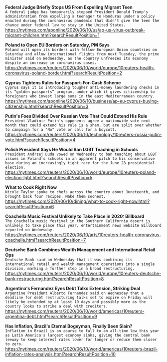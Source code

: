 **Federal Judge Briefly Stops US From Expelling Migrant Teen**\
`A federal judge has temporarily stopped President Donald Trump's administration from expelling a teenager to Honduras under a policy enacted during the coronavirus pandemic that didn't give the teen the chance under federal law to stay in the United States.`\
https://nytimes.com/aponline/2020/06/10/us/ap-us-virus-outbreak-migrant-children.html?searchResultPosition=1

**Poland to Open EU Borders on Saturday, PM Says**\
`Poland will open its borders with fellow European Union countries on Saturday and allow international flights from next Tuesday, the prime minister said on Wednesday, as the country unfreezes its economy despite an increase in coronavirus cases.`\
https://nytimes.com/reuters/2020/06/10/world/europe/10reuters-health-coronavirus-poland-border.html?searchResultPosition=2

**Cyprus Tightens Rules for Passport-For-Cash Scheme**\
`Cyprus says it is introducing tougher anti-money laundering checks in its “golden passports” program, under which it gives citizenship to foreigners who invest large sums in the east Mediterranean country.`\
https://nytimes.com/aponline/2020/06/10/business/ap-eu-cyprus-buying-citizenship.html?searchResultPosition=3

**Putin's Foes Divided Over Russian Vote That Could Extend His Rule**\
`President Vladimir Putin's opponents agree a nationwide vote next month that could extend his rule is a sham, but are split over whether to campaign for a "No" vote or call for a boycott.`\
https://nytimes.com/reuters/2020/06/10/technology/10reuters-russia-putin-vote.html?searchResultPosition=4

**Polish President Says He Would Ban LGBT Teaching in Schools**\
`President Andrzej Duda vowed on Wednesday to ban teaching about LGBT issues in Poland's schools in an apparent pitch to his conservative base during an increasingly tight race for the June 28 presidential election.`\
https://nytimes.com/reuters/2020/06/10/world/europe/10reuters-poland-election-lgbt.html?searchResultPosition=5

**What to Cook Right Now**\
`Nicole Taylor spoke to chefs across the country about Juneteenth, and brought back four recipes. Make them soonest.`\
https://nytimes.com/2020/06/10/dining/what-to-cook-right-now.html?searchResultPosition=6

**Coachella Music Festival Unlikely to Take Place in 2020: Billboard**\
`The Coachella music festival in the Southern California desert is unlikely to take place this year, entertainment news website Billboard reported on Wednesday.`\
https://nytimes.com/reuters/2020/06/10/arts/10reuters-health-coronavirus-coachella.html?searchResultPosition=7

**Deutsche Bank Combines Wealth Management and International Retail Ops**\
`Deutsche Bank said on Wednesday that it was combining its international retail and wealth management operations into a single division, marking a further step in a broad restructuring.`\
https://nytimes.com/reuters/2020/06/10/world/europe/10reuters-deutsche-bank-restructurng.html?searchResultPosition=8

**Argentina's Fernandez Eyes Debt Talks Extension, Striking Deal**\
`Argentine President Alberto Fernandez said on Wednesday that a deadline for debt restructuring talks set to expire on Friday will likely be extended by at least 10 days and possibly more as the country looks to strike a deal with creditors.`\
https://nytimes.com/reuters/2020/06/10/world/americas/10reuters-argentina-debt.html?searchResultPosition=9

**Has Inflation, Brazil's Eternal Bogeyman, Finally Been Slain?**\
`Inflation in Brazil is on course to fall to an all-time low this year as Latin America's largest economy sinks, giving the central bank leeway to keep interest rates lower for longer or reduce them closer to zero.`\
https://nytimes.com/reuters/2020/06/10/world/americas/10reuters-brazil-inflation-rates-analysis.html?searchResultPosition=10

